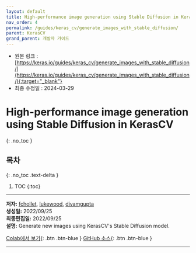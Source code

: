 ```yaml
---
layout: default
title: High-performance image generation using Stable Diffusion in KerasCV
nav_order: 4
permalink: /guides/keras_cv/generate_images_with_stable_diffusion/
parent: KerasCV
grand_parent: 개발자 가이드
---
```


* 원본 링크 : [https://keras.io/guides/keras_cv/generate_images_with_stable_diffusion/](https://keras.io/guides/keras_cv/generate_images_with_stable_diffusion/){:target="_blank"}
* 최종 수정일 : 2024-03-29

# High-performance image generation using Stable Diffusion in KerasCV
{: .no_toc }

## 목차
{: .no_toc .text-delta }

1. TOC
{:toc}

---

**저자:** [fchollet](https://twitter.com/fchollet), [lukewood](https://twitter.com/luke_wood_ml), [divamgupta](https://github.com/divamgupta)  
**생성일:** 2022/09/25  
**최종편집일:** 2022/09/25  
**설명:** Generate new images using KerasCV's Stable Diffusion model.

[Colab에서 보기](https://colab.research.google.com/github/keras-team/keras-io/blob/master/guides/ipynb/keras_cv/generate_images_with_stable_diffusion.ipynb){: .btn .btn-blue }
[GitHub 소스](https://github.com/keras-team/keras-io/blob/master/guides/keras_cv/generate_images_with_stable_diffusion.py){: .btn .btn-blue }

----